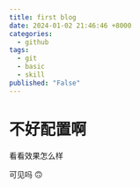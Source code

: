 ```yaml
---
title: first blog
date: 2024-01-02 21:46:46 +8000
categories:
  - github
tags:
  - git
  - basic
  - skill
published: "False"
---
```


# 不好配置啊

看看效果怎么样

可见吗 🙃